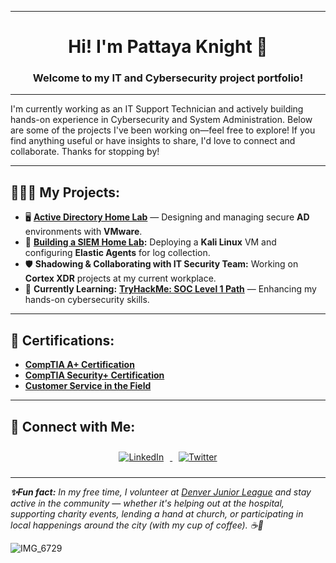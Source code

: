 

--------------------------------------------------------------------------------------------------------------------------------------------------------------------------------
 
<h1 align="center">Hi! I'm Pattaya Knight 👋</h1>
<h3 align="center">Welcome to my IT and Cybersecurity project portfolio!</h3>
<hr> I'm currently working as an IT Support Technician and actively building hands-on experience in Cybersecurity and System Administration.
Below are some of the projects I've been working on—feel free to explore! If you find anything useful or have insights to share, I'd love to connect and collaborate.
Thanks for stopping by!
<hr>

## 👩🏻‍💻 **My Projects:**

- 🖥️ **[Active Directory Home Lab](https://github.com/PSTechAndCoffee/ActiveDirectoryLab)** — Designing and managing secure **AD** environments with **VMware**.
- 🚀 **[Building a SIEM Home Lab](https://github.com/PSTechAndCoffee/ElasticSIEMLab/tree/main):** Deploying a **Kali Linux** VM and configuring **Elastic Agents** for log collection.
- 🛡️ **Shadowing & Collaborating with IT Security Team:** Working on **Cortex XDR** projects at my current workplace.
- 🌱 **Currently Learning:** [**TryHackMe: SOC Level 1 Path**](https://tryhackme.com/r/p/PSaohin) — Enhancing my hands-on cybersecurity skills.

<hr>

## 📄 **Certifications:**

- [**CompTIA A+ Certification**](https://www.credly.com/badges/1ad9ad0a-f9e5-4979-bfce-56c7842c1eb8/linked_in_profile)
- [**CompTIA Security+ Certification**](https://www.credly.com/badges/cdd5eebb-a02b-4dff-a50c-01ccbdb4766b/linked_in_profile)
- [**Customer Service in the Field**](https://www.linkedin.com/in/phatthaya-saohin/details/certifications/1704334502237/single-media-viewer/?profileId=ACoAACrIy5MBeVfOkacdgRWwSaSDQ3ixI0KSl08)

<hr>

## 🤳 **Connect with Me:**

<div align="center">
  <a href="https://www.linkedin.com/in/pattaya-knight/" target="_blank">
    <img src="https://img.icons8.com/doodle/40/000000/linkedin--v2.png" alt="LinkedIn" style="margin: 10px;">
  </a>
  <a href="https://x.com/SaohinPattaya" target="_blank">
    <img src="https://img.icons8.com/doodle/1x/twitter-squared--v2.png" alt="Twitter" style="margin: 10px;">
  </a>
</div>

<hr>

<em><b>✨Fun fact:</b> In my free time, I volunteer at [Denver Junior League](https://www.jld.org) and stay active in the community — whether it's helping out at the hospital, supporting charity events, lending a hand at church, or participating in local happenings around the city (with my cup of coffee). ☕🤎</em>

![IMG_6729](https://github.com/user-attachments/assets/fa8cb4a3-4923-44fa-8407-adf8a36a6e57)



<!--
**joshmadakor1/joshmadakor1** is a ✨ _special_ ✨ repository because its `README.md` (this file) appears on your GitHub profile.


- 🔭 I’m currently working on ...
- 🌱 I’m currently learning ...
- 👯 I’m looking to collaborate on ...
- 🤔 I’m looking for help with ...
- 💬 Ask me about ...
- 📫 How to reach me: ...
- 😄 Pronouns: Pat-ta-ya
- ⚡ Fun fact: ...
-->
